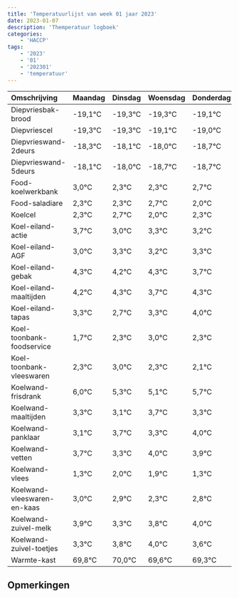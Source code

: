 ```yaml
---
title: 'Temperatuurlijst van week 01 jaar 2023'
date: 2023-01-07
description: 'Themperatuur logboek'
categories:
    - 'HACCP'
tags:
    - '2023'
    - '01'
    - '202301'
    - 'temperatuur'
---
```

|Omschrijving|Maandag|Dinsdag|Woensdag|Donderdag|Vrijdag|Zaterdag|Zondag|
|:---|:---|:---|:---|:---|:---|:---|:---|
|Diepvriesbak-brood|-19,1°C|-19,3°C|-19,3°C|-19,1°C|-19,0°C|-19,7°C| |
|Diepvriescel|-19,3°C|-19,3°C|-19,1°C|-19,0°C|-19,7°C|-19,7°C| |
|Diepvrieswand-2deurs|-18,3°C|-18,1°C|-18,0°C|-18,7°C|-18,7°C|-18,3°C| |
|Diepvrieswand-5deurs|-18,1°C|-18,0°C|-18,7°C|-18,7°C|-18,3°C|-19,0°C| |
|Food-koelwerkbank|3,0°C|2,3°C|2,3°C|2,7°C|2,0°C|2,3°C| |
|Food-saladiare|2,3°C|2,3°C|2,7°C|2,0°C|2,3°C|2,2°C| |
|Koelcel|2,3°C|2,7°C|2,0°C|2,3°C|2,2°C|2,3°C| |
|Koel-eiland-actie|3,7°C|3,0°C|3,3°C|3,2°C|3,3°C|2,7°C| |
|Koel-eiland-AGF|3,0°C|3,3°C|3,2°C|3,3°C|2,7°C|3,3°C| |
|Koel-eiland-gebak|4,3°C|4,2°C|4,3°C|3,7°C|4,3°C|5,0°C| |
|Koel-eiland-maaltijden|4,2°C|4,3°C|3,7°C|4,3°C|5,0°C|4,3°C| |
|Koel-eiland-tapas|3,3°C|2,7°C|3,3°C|4,0°C|3,3°C|3,1°C| |
|Koel-toonbank-foodservice|1,7°C|2,3°C|3,0°C|2,3°C|2,1°C|2,7°C| |
|Koel-toonbank-vleeswaren|2,3°C|3,0°C|2,3°C|2,1°C|2,7°C|2,3°C| |
|Koelwand-frisdrank|6,0°C|5,3°C|5,1°C|5,7°C|5,3°C|6,0°C| |
|Koelwand-maaltijden|3,3°C|3,1°C|3,7°C|3,3°C|4,0°C|3,9°C| |
|Koelwand-panklaar|3,1°C|3,7°C|3,3°C|4,0°C|3,9°C|3,3°C| |
|Koelwand-vetten|3,7°C|3,3°C|4,0°C|3,9°C|3,3°C|3,8°C| |
|Koelwand-vlees|1,3°C|2,0°C|1,9°C|1,3°C|1,8°C|2,0°C| |
|Koelwand-vleeswaren-en-kaas|3,0°C|2,9°C|2,3°C|2,8°C|3,0°C|2,6°C| |
|Koelwand-zuivel-melk|3,9°C|3,3°C|3,8°C|4,0°C|3,6°C|3,3°C| |
|Koelwand-zuivel-toetjes|3,3°C|3,8°C|4,0°C|3,6°C|3,3°C|3,9°C| |
|Warmte-kast|69,8°C|70,0°C|69,6°C|69,3°C|69,9°C|68,7°C| |

## Opmerkingen


